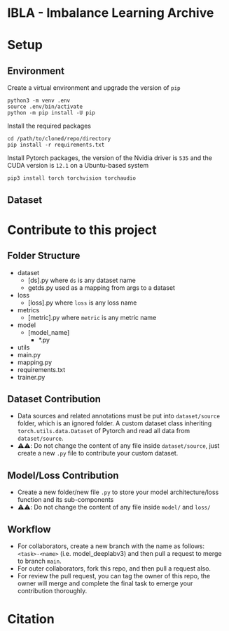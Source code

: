 # IBLA - Imbalance Learning Archive

# Setup
## Environment
Create a virtual environment and upgrade the version of ```pip```
```
python3 -m venv .env
source .env/bin/activate
python -m pip install -U pip
```
Install the required packages
```
cd /path/to/cloned/repo/directory
pip install -r requirements.txt
```
Install Pytorch packages, the version of the Nvidia driver is ```535``` and the CUDA version is ```12.1``` on a Ubuntu-based system
```
pip3 install torch torchvision torchaudio
```
## Dataset

# Contribute to this project
## Folder Structure 
- dataset
  - [ds].py where ```ds``` is any dataset name
  - getds.py used as a mapping from args to a dataset
- loss
  - [loss].py where ```loss``` is any loss name
- metrics
  - [metric].py where ```metric``` is any metric name
- model
  - [model_name]
    - *.py
- utils
- main.py
- mapping.py
- requirements.txt
- trainer.py

## Dataset Contribution
- Data sources and related annotations must be put into ```dataset/source``` folder, which is an ignored folder. A custom dataset class inheriting ```torch.utils.data.Dataset``` of Pytorch and read all data from ```dataset/source```.
- :warning::warning:: Do not change the content of any file inside ```dataset/source```, just create a new ```.py``` file to contribute your custom dataset. 

## Model/Loss Contribution
- Create a new folder/new file ```.py``` to store your model architecture/loss function and its sub-components
- :warning::warning:: Do not change the content of any file inside ```model/``` and ```loss/```

## Workflow
- For collaborators, create a new branch with the name as follows: ```<task>-<name>``` (i.e. model_deeplabv3) and then pull a request to merge to branch ```main```.
- For outer collaborators, fork this repo, and then pull a request also.
- For review the pull request, you can tag the owner of this repo, the owner will merge and complete the final task to emerge your contribution thoroughly.

# Citation
```
```

